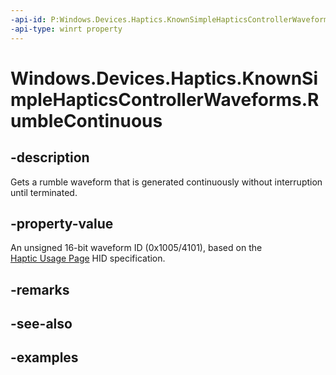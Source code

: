 ```yaml
---
-api-id: P:Windows.Devices.Haptics.KnownSimpleHapticsControllerWaveforms.RumbleContinuous
-api-type: winrt property
---
```


<!-- Property syntax.
public ushort RumbleContinuous { get; }
-->

# Windows.Devices.Haptics.KnownSimpleHapticsControllerWaveforms.RumbleContinuous

## -description
Gets a rumble waveform that is generated continuously without interruption until terminated.

## -property-value
An unsigned 16-bit waveform ID (0x1005/4101), based on the [Haptic Usage Page](https://aka.ms/hid-haptics) HID specification. 

## -remarks

## -see-also

## -examples

